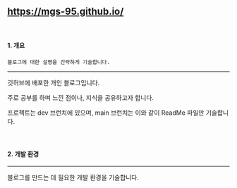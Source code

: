 ## https://mgs-95.github.io/

<br>

#### 1. 개요
```블로그에 대한 설명을 간략하게 기술합니다.```

<hr>

깃허브에 배포한 개인 블로그입니다.

주로 공부를 하며 느낀 점이나, 지식을 공유하고자 합니다.

프로젝트는 dev 브런치에 있으며, main 브런치는 이와 같이 ReadMe 파일만 기술합니다.
<br><br><br>

#### 2. 개발 환경

<hr>

블로그를 만드는 데 필요한 개발 환경을 기술합니다.





